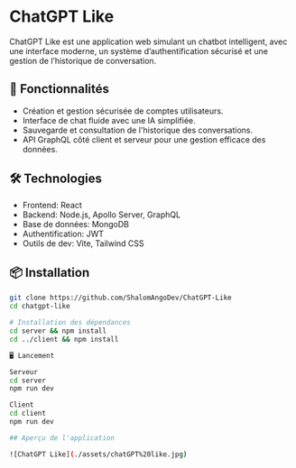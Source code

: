 # ChatGPT Like

ChatGPT Like est une application web simulant un chatbot intelligent, avec une interface moderne, un système d’authentification sécurisé et une gestion de l’historique de conversation.

## 🚀 Fonctionnalités

- Création et gestion sécurisée de comptes utilisateurs.
- Interface de chat fluide avec une IA simplifiée.
- Sauvegarde et consultation de l'historique des conversations.
- API GraphQL côté client et serveur pour une gestion efficace des données.

## 🛠️ Technologies

- Frontend: React
- Backend: Node.js, Apollo Server, GraphQL
- Base de données: MongoDB
- Authentification: JWT
- Outils de dev: Vite, Tailwind CSS

## 📦 Installation

```bash
git clone https://github.com/ShalomAngoDev/ChatGPT-Like
cd chatgpt-like

# Installation des dépendances
cd server && npm install
cd ../client && npm install

🖥️ Lancement

Serveur
cd server
npm run dev

Client
cd client
npm run dev

## Aperçu de l'application

![ChatGPT Like](./assets/chatGPT%20like.jpg)

